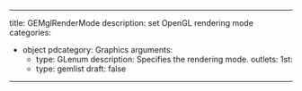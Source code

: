 
---
title: GEMglRenderMode
description: set OpenGL rendering mode
categories:
  - object
pdcategory: Graphics
arguments:
    - type: GLenum
      description: Specifies the rendering mode. 
outlets:
  1st:
    - type: gemlist
draft: false
---

